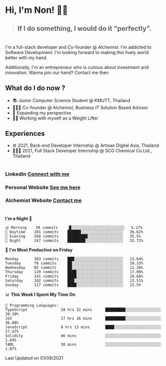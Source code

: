 # Hi, I'm Non! 🖐🏻

> ## If I do something, I would do it "perfectly".

#

I'm a full-stack developer and Co-founder @ Alchemist. I'm addicted to Software Development. I'm looking forward to making this lively world better with my hand.

Additionally, I'm an entrepreneur who is curious about investment and innovation. Wanna join our hand? Contact me then

## What do I do now ?

- 📚 Junior Computer Science Student @ KMUTT, Thailand
- 🧑🏻‍💻 Co-founder @ Alchemist, Business IT Solution Based Advisor
- 🌈 Expanding my perspective
- 🏋🏻 Working with myself as a Weight Lifter

## Experiences

- ⚙️ 2021, Back-end Developer Internship @ Artisan Digital Asia, Thailand
- 🧑🏻‍💻 2021, Full Stack Developer Internship @ SCG Chemical Co.Ltd., Thailand

#

### LinkedIn [Connect with me](https://www.linkedin.com/in/non-nontra/)

### Personal Website [See me here](https://nonnontra.com/)

### Alchemist Website [Contact me](https://alchemist-softwarehouse.co/)

#

<!--START_SECTION:waka-->
**I'm a Night 🦉** 

```text
🌞 Morning    39 commits     █░░░░░░░░░░░░░░░░░░░░░░░░   5.17% 
🌆 Daytime    201 commits    ██████░░░░░░░░░░░░░░░░░░░   26.62% 
🌃 Evening    268 commits    █████████░░░░░░░░░░░░░░░░   35.5% 
🌙 Night      247 commits    ████████░░░░░░░░░░░░░░░░░   32.72%

```
📅 **I'm Most Productive on Friday** 

```text
Monday       103 commits    ███░░░░░░░░░░░░░░░░░░░░░░   13.64% 
Tuesday      78 commits     ██░░░░░░░░░░░░░░░░░░░░░░░   10.33% 
Wednesday    85 commits     ██░░░░░░░░░░░░░░░░░░░░░░░   11.26% 
Thursday     129 commits    ████░░░░░░░░░░░░░░░░░░░░░   17.09% 
Friday       141 commits    ████░░░░░░░░░░░░░░░░░░░░░   18.68% 
Saturday     102 commits    ███░░░░░░░░░░░░░░░░░░░░░░   13.51% 
Sunday       117 commits    ████░░░░░░░░░░░░░░░░░░░░░   15.5%

```


📊 **This Week I Spent My Time On** 

```text
💬 Programming Languages: 
TypeScript               18 hrs 32 mins      █████████░░░░░░░░░░░░░░░░   39.39% 
JSX                      17 hrs 16 mins      █████████░░░░░░░░░░░░░░░░   36.68% 
JavaScript               8 hrs 13 mins       ████░░░░░░░░░░░░░░░░░░░░░   17.47% 
Solidity                 46 mins             ░░░░░░░░░░░░░░░░░░░░░░░░░   1.64% 
YAML                     30 mins             ░░░░░░░░░░░░░░░░░░░░░░░░░   1.07%

```


 Last Updated on 01/09/2021
<!--END_SECTION:waka-->

